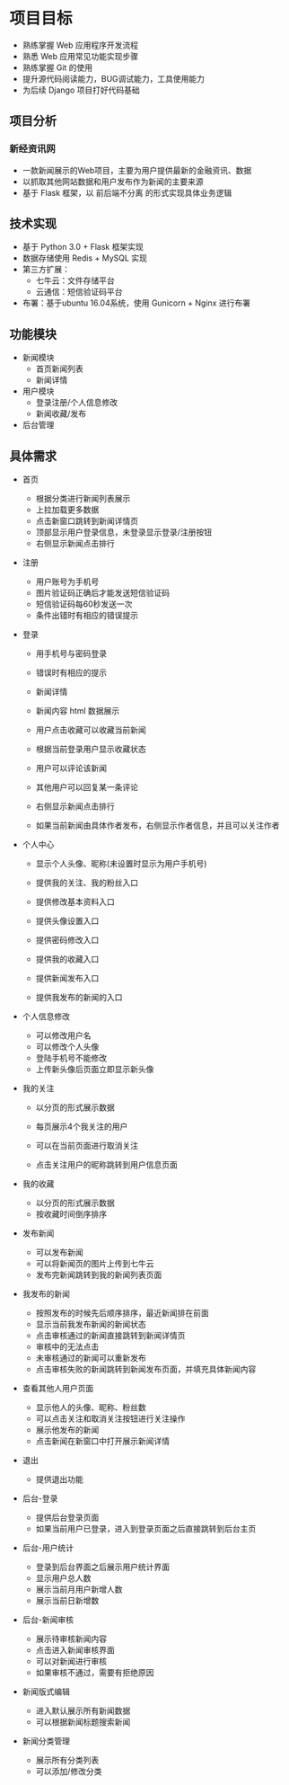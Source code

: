 # 项目目标

- 熟练掌握 Web 应用程序开发流程
- 熟悉 Web 应用常见功能实现步骤
- 熟练掌握 Git 的使用
- 提升源代码阅读能力，BUG调试能力，工具使用能力
- 为后续 Django 项目打好代码基础

## 项目分析

### 新经资讯网

- 一款新闻展示的Web项目，主要为用户提供最新的金融资讯、数据
- 以抓取其他网站数据和用户发布作为新闻的主要来源
- 基于 Flask 框架，以 前后端不分离 的形式实现具体业务逻辑

## 技术实现

- 基于 Python 3.0 + Flask 框架实现
- 数据存储使用 Redis + MySQL 实现
- 第三方扩展：
  - 七牛云：文件存储平台
  - 云通信：短信验证码平台
- 布署：基于ubuntu 16.04系统，使用 Gunicorn + Nginx 进行布署

## 功能模块

- 新闻模块
  - 首页新闻列表
  - 新闻详情
- 用户模块
  - 登录注册/个人信息修改
  - 新闻收藏/发布
- 后台管理

## 具体需求

- 首页

  - 根据分类进行新闻列表展示
  - 上拉加载更多数据
  - 点击新窗口跳转到新闻详情页
  - 顶部显示用户登录信息，未登录显示登录/注册按钮
  - 右侧显示新闻点击排行

- 注册

  - 用户账号为手机号
  - 图片验证码正确后才能发送短信验证码
  - 短信验证码每60秒发送一次
  - 条件出错时有相应的错误提示

- 登录

  - 用手机号与密码登录

  - 错误时有相应的提示

  - 新闻详情

  - 新闻内容 html 数据展示

  - 用户点击收藏可以收藏当前新闻

  - 根据当前登录用户显示收藏状态

  - 用户可以评论该新闻

  - 其他用户可以回复某一条评论

  - 右侧显示新闻点击排行

  - 如果当前新闻由具体作者发布，右侧显示作者信息，并且可以关注作者

- 个人中心

    - 显示个人头像、昵称(未设置时显示为用户手机号)

    - 提供我的关注、我的粉丝入口

    - 提供修改基本资料入口

    - 提供头像设置入口

    - 提供密码修改入口

    - 提供我的收藏入口

    - 提供新闻发布入口

    - 提供我发布的新闻的入口

      

- 个人信息修改

    - 可以修改用户名
    - 可以修改个人头像
    - 登陆手机号不能修改
    - 上传新头像后页面立即显示新头像



- 我的关注
  - 以分页的形式展示数据

  - 每页展示4个我关注的用户

  - 可以在当前页面进行取消关注

  - 点击关注用户的昵称跳转到用户信息页面

    

- 我的收藏
  - 以分页的形式展示数据
  - 按收藏时间倒序排序

- 发布新闻

  - 可以发布新闻
  - 可以将新闻页的图片上传到七牛云
  - 发布完新闻跳转到我的新闻列表页面

- 我发布的新闻

  - 按照发布的时候先后顺序排序，最近新闻排在前面
  - 显示当前我发布新闻的新闻状态
  - 点击审核通过的新闻直接跳转到新闻详情页
  - 审核中的无法点击
  - 未审核通过的新闻可以重新发布
  - 点击审核失败的新闻跳转到新闻发布页面，并填充具体新闻内容

- 查看其他人用户页面

  - 显示他人的头像、昵称、粉丝数
  - 可以点击关注和取消关注按钮进行关注操作
  - 展示他发布的新闻
  - 点击新闻在新窗口中打开展示新闻详情

- 退出

  - 提供退出功能

- 后台-登录

  - 提供后台登录页面
  - 如果当前用户已登录，进入到登录页面之后直接跳转到后台主页

- 后台-用户统计

  - 登录到后台界面之后展示用户统计界面
  - 显示用户总人数
  - 展示当前月用户新增人数
  - 展示当前日新增数

- 后台-新闻审核

  - 展示待审核新闻内容
  - 点击进入新闻审核界面
  - 可以对新闻进行审核
  - 如果审核不通过，需要有拒绝原因

- 新闻版式编辑

  - 进入默认展示所有新闻数据
  - 可以根据新闻标题搜索新闻

- 新闻分类管理

  - 展示所有分类列表
  - 可以添加/修改分类